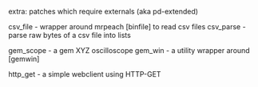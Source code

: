 extra: patches which require externals (aka pd-extended)

csv_file - wrapper around mrpeach [binfile] to read csv files
csv_parse - parse raw bytes of a csv file into lists

gem_scope - a gem XYZ oscilloscope
gem_win - a utility wrapper around [gemwin]

http_get - a simple webclient using HTTP-GET